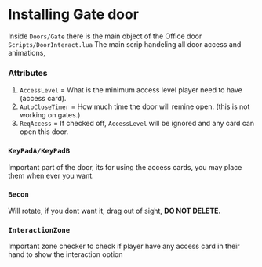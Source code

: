 # Installing Gate door

Inside ```Doors/Gate``` there is the main object of the Office door
```Scripts/DoorInteract.lua``` The main scrip handeling all door access and animations,
### Attributes
1. ```AccessLevel``` = What is the minimum access level player need to have (access card).
2. ```AutoCloseTimer``` = How much time the door will remine open. (this is not working on gates.)
3. ```ReqAccess``` = If checked off, ```AccessLevel``` will be ignored and any card can open this door.

### ```KeyPadA/KeyPadB```
Important part of the door, its for using the access cards, you may place them when ever you want.

### ```Becon```
Will rotate, if you dont want it, drag out of sight, <b>DO NOT DELETE.</b>

### ```InteractionZone```
Important zone checker to check if player have any access card in their hand to show the interaction option